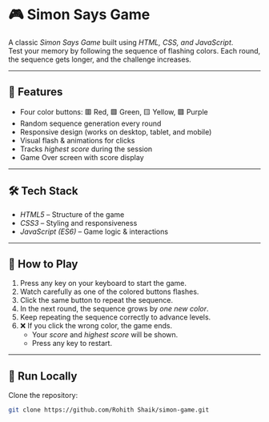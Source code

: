 # 🎮 Simon Says Game  

A classic *Simon Says Game* built using *HTML, CSS, and JavaScript*.  
Test your memory by following the sequence of flashing colors. Each round, the sequence gets longer, and the challenge increases.  

---

## 🚀 Features  
- Four color buttons: 🟥 Red, 🟩 Green, 🟨 Yellow, 🟪 Purple  
- Random sequence generation every round  
- Responsive design (works on desktop, tablet, and mobile)  
- Visual flash & animations for clicks  
- Tracks *highest score* during the session  
- Game Over screen with score display  

---

## 🛠 Tech Stack  
- *HTML5* – Structure of the game  
- *CSS3* – Styling and responsiveness  
- *JavaScript (ES6)* – Game logic & interactions  

---

## 🎯 How to Play  
1. Press any key on your keyboard to start the game.  
2. Watch carefully as one of the colored buttons flashes.  
3. Click the same button to repeat the sequence.  
4. In the next round, the sequence grows by *one new color*.  
5. Keep repeating the sequence correctly to advance levels.  
6. ❌ If you click the wrong color, the game ends.  
   - Your *score* and *highest score* will be shown.  
   - Press any key to restart.  

---

## 📂 Run Locally  

Clone the repository:  
```bash
git clone https://github.com/Rohith Shaik/simon-game.git